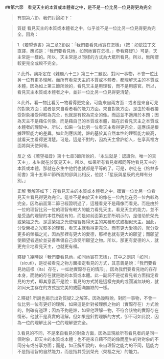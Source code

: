 ##第六節　看見天主的本質或本體者之中，是不是一位比另一位見得更為完全
>有關第六節，我們討論如下：

>質疑	看見天主的本質或本體者之中，似乎並不是一位比另一位見得更為完全。因為：

>1.《若望壹書》第三章2節說：「我們要看見祂實在怎樣」（按︰如依拉丁文直譯，應該是：「我們要看見祂，如同祂實在怎樣。」參看釋疑1.）可是，天主常是一樣的。所以，天主常是以同樣的方式為大眾所看見。所以，無所謂較更完全或較不完全。

>2.此外，奧斯定在《雜題八十三》第三十二題說，對同一事物，不會一位比另一位有更多理解。而所有看見天主的本質或本體者，都理解天主的本質或本體，因為如上第三節所說的，看見天主是用理智，而不是用感官。所以，看見天主本質或本體者之中，並非一位比另一位見得更清楚。

>3.此外，看一物比看另一物看得更完全，可能來自兩方面：或者是來自可見的對象方面；或者是來自看者看的能力方面。來自對象方面，是由於看者接受對象接受得較為完全，也就是有較為完全的像。而這並不適用於本題；因為天主不是藉任何像，而是藉自己的本質或本體，臨在於看見天主之本質或本體者的理智中。所以，如果一位比另一位看天主看得更完全，這應該是根據理智能力的差異。如此則應該說，誰的基於其自然本性的理智能力較高，就看天主看得更清楚。可是，這是不對的，因為天主曾許給人，在享真福方面將與天使同等。

>反之	依《若望福音》第十七章3節所說的，「永生就是︰認識你，唯一的真天主」，永生就在於享見天主。所以，如果所有看見者都同等地看見天主的本質或本體，那就在永生中他們也就都是平等的了。可是，宗徒在《格林多前書》第十五章41節所說的卻與此相反，他說：「星辰與星辰的光輝有分別。」

>正解	我解答如下：在看見天主的本質或本體者之中，確實一位比另一位看見天主看見得更為完全。這並不是由於天主的像在一位內比在另一位內較為完全，因為前面第二節已經證明過了，這種看見不是藉像而看見。而是由於一位的理智比另一位的理智有較大的能力看見天主。看見天主的能力，並不是受造的理智的本性所固有的，而是如前面第五節所明示的，是借助於榮光或榮福之光，是這榮福之光使理智獲得天主的某種形式或相似天主。因此，分受榮福之光較多的理智，看天主就看得更完全。而有更大愛德的，就分受更多的榮福之光，因為那裡有更大的愛德，那裡也就有更大的願望；而願望使願望者適於並妥善準備自己承受所願望之物。所以，那更有愛德的人，就更完全地看見天主，也就更有福。

>釋疑	1.幾時說「我們要看見祂，如同祂實在怎樣」，其中之副詞「如同」（sicuti），是從被看見之物方面指定看見的方式，其意義是說：「我們要看見祂這樣（ita）存在，一如祂實際存在的情形」，因為我們要看見祂的存存本身，而祂的存在就是祂的本質或本體。此一副詞不是從看見者方面指定看見的方式，即其意義不是說：看見的方式將是這樣完美的或圓滿無缺的，就如同天主存在的方式是完美的或圓滿無缺的一樣。

>2.釋疑1.所說也揭示出對質疑2.之解答。因為幾時說，對同一事物，不會一位比另一位有更好的理解，如果這是針對被理解之物的（實際存在）方式說的，則確有道理；因為不拘是誰，如果他理解一物，不符合該物的實際存在情形，他就不是真實的理解。但如果是針對理解的方式，卻不可如此說，因為一位的理解比另一位的理解更完全。

>3.看見的不同，不是來自看見的對象方面，因為呈現給所有看見者的是同一個對象，即天主的本質或本體；也不是來自藉不同的像而產生的對對象的不同分有或分享方面；而是，如正解所說的，來自理智之能力的不同，這能力不是指理智的自然能力，而是指其受到榮光（榮福之光）的能力。
